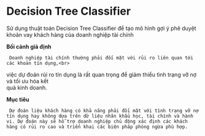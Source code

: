 # Decision Tree Classifier
Sử dụng thuật toán Decision Tree Classifier để tạo mô hình gợi ý phê duyệt khoản vay khách hàng của doanh nghiệp tài chính

**Bối cảnh giả định**

     Doanh nghiệp tài chính thường phải đối mặt với rủi ro liên quan tới các khoản tín dụng,<br>
việc dự đoán rủi ro tín dụng là rất quan trọng để giảm thiểu tình trạng vỡ nợ và tối ưu hóa kết<br> quả kinh doanh.

**Mục tiêu**

     Dự đoán liệu khách hàng có khả năng phải đối mặt với tình trạng vỡ nợ tín dụng hay không dựa trên dữ liệu nhân khẩu học, tài chính và hành vi. Dự đoán này sẽ hỗ trợ doanh nghiệp chủ động xác định các khách hàng có rủi ro cao và triển khai các biện pháp phòng ngừa phù hợp.
